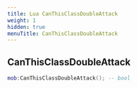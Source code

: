 ```yaml
---
title: Lua CanThisClassDoubleAttack
weight: 1
hidden: true
menuTitle: CanThisClassDoubleAttack
---
```

## CanThisClassDoubleAttack
```lua
mob:CanThisClassDoubleAttack(); -- bool
```